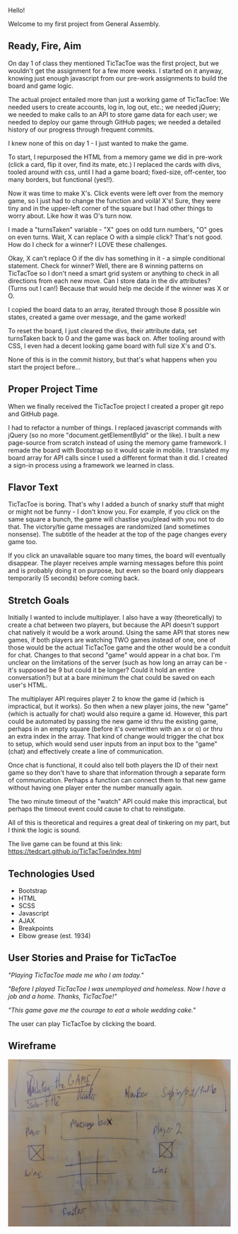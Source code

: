 Hello!

Welcome to my first project from General Assembly.

## Ready, Fire, Aim

On day 1 of class they mentioned TicTacToe was the first project, but we wouldn't get the assignment for a few more weeks. I started on it anyway, knowing just enough javascript from our pre-work assignments to build the board and game logic.

The actual project entailed more than just a working game of TicTacToe: We needed users to create accounts, log in, log out, etc.; we needed jQuery; we needed to make calls to an API to store game data for each user; we needed to deploy our game through GitHub pages; we needed a detailed history of our progress through frequent commits.

I knew none of this on day 1 - I just wanted to make the game.

To start, I repurposed the HTML from a memory game we did in pre-work (click a card, flip it over, find its mate, etc.) I replaced the cards with divs, tooled around with css, until I had a game board; fixed-size, off-center, too many borders, but functional (yes!!).

Now it was time to make X's. Click events were left over from the memory game, so I just had to change the function and voilà! X's! Sure, they were tiny and in the upper-left corner of the square but I had other things to worry about. Like how it was O's turn now.

I made a "turnsTaken" variable - "X" goes on odd turn numbers, "O" goes on even turns. Wait, X can replace O with a simple click? That's not good. How do I check for a winner? I LOVE these challenges.

Okay, X can't replace O if the div has something in it - a simple conditional statement. Check for winner? Well, there are 8 winning patterns on TicTacToe so I don't need a smart grid system or anything to check in all directions from each new move. Can I store data in the div attributes? (Turns out I can!) Because that would help me decide if the winner was X or O.

I copied the board data to an array, iterated through those 8 possible win states, created a game over message, and the game worked!

To reset the board, I just cleared the divs, their attribute data, set turnsTaken back to 0 and the game was back on. After tooling around with CSS, I even had a decent looking game board with full size X's and O's.

None of this is in the commit history, but that's what happens when you start the project before...

## Proper Project Time

When we finally received the TicTacToe project I created a proper git repo and GitHub page.

I had to refactor a number of things. I replaced javascript commands with jQuery (so no more "document.getElementById" or the like). I built a new page-source from scratch instead of using the memory game framework. I remade the board with Bootstrap so it would scale in mobile. I translated my board array for API calls since I used a different format than it did. I created a sign-in process using a framework we learned in class.

## Flavor Text

TicTacToe is boring. That's why I added a bunch of snarky stuff that might or might not be funny - I don't know you. For example, if you click on the same square a bunch, the game will chastise you/plead with you not to do that. The victory/tie game messages are randomized (and sometimes nonsense). The subtitle of the header at the top of the page changes every game too.

If you click an unavailable square too many times, the board will eventually disappear. The player receives ample warning messages before this point and is probably doing it on purpose, but even so the board only diappears temporarily (5 seconds) before coming back.

## Stretch Goals

Initially I wanted to include multiplayer. I also have a way (theoretically) to create a chat between two players, but because the API doesn't support chat natively it would be a work around. Using the same API that stores new games, if both players are watching TWO games instead of one, one of those would be the actual TicTacToe game and the other would be a conduit for chat. Changes to that second "game" would appear in a chat box. I'm unclear on the limitations of the server (such as how long an array can be - it's supposed be 9 but could it be longer? Could it hold an entire conversation?) but at a bare minimum the chat could be saved on each user's HTML.

The multiplayer API requires player 2 to know the game id (which is impractical, but it works). So then when a new player joins, the new "game" (which is actually for chat) would also require a game id. However, this part could be automated by passing the new game id thru the existing game, perhaps in an empty square (before it's overwritten with an x or o) or thru an extra index in the array. That kind of change would trigger the chat box to setup, which would send user inputs from an input box to the "game" (chat) and effectively create a line of communication.

Once chat is functional, it could also tell both players the ID of their next game so they don't have to share that information through a separate form of communication. Perhaps a function can connect them to that new game without having one player enter the number manually again.

The two minute timeout of the "watch" API could make this impractical, but perhaps the timeout event could cause to chat to reinstigate.

All of this is theoretical and requires a great deal of tinkering on my part, but I think the logic is sound.

The live game can be found at this link:
  https://tedcart.github.io/TicTacToe/index.html

## Technologies Used

  - Bootstrap
  - HTML
  - SCSS
  - Javascript
  - AJAX
  - Breakpoints
  - Elbow grease (est. 1934)

## User Stories and Praise for TicTacToe

*"Playing TicTacToe made me who I am today."*

*"Before I played TicTacToe I was unemployed and homeless. Now I have a job and a home. Thanks, TicTacToe!"*

*"This game gave me the courage to eat a whole wedding cake."*

The user can play TicTacToe by clicking the board.

## Wireframe

![Wireframe](TicTacToe-Wireframe-small.jpg)
